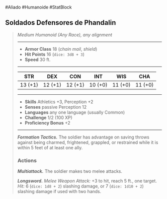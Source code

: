 #Aliado #Humanoide #StatBlock
## Soldados Defensores de Phandalin
>*Medium Humanoid (Any Race), any alignment*
>___
>- **Armor Class** 18 (*chain mail*, *shield*)
>- **Hit Points** 16 (`dice: 3d8 + 3`)
>- **Speed** 30 ft.
>___
>|STR|DEX|CON|INT|WIS|CHA|
>|:---:|:---:|:---:|:---:|:---:|:---:|
>|13 (+1)|12 (+1)|12 (+1)|10 (+0)|11 (+0)|11 (+0)|
>___
>- **Skills** Athletics +3, Perception +2
>- **Senses** passive Perception 12
>- **Languages** any one language (usually Common)
>- **Challenge** 1/2 (100 XP)
>- **Proficiency Bonus** +2
>___
>***Formation Tactics.*** The soldier has advantage on saving throws against being charmed, frightened, grappled, or restrained while it is within 5 feet of at least one ally.  
>
>### Actions
>***Multiattack.*** The soldier makes two melee attacks.  
>
>***Longsword.*** *Melee Weapon Attack:* +3 to hit, reach 5 ft., one target. *Hit:* 6 (`dice: 1d8 + 2`) slashing damage, or 7 (`dice: 1d10 + 2`) slashing damage if used with two hands.